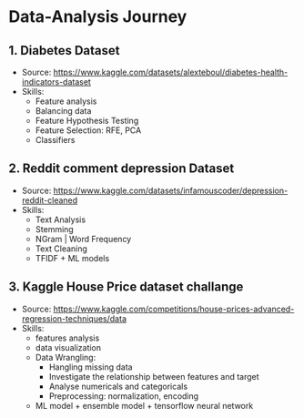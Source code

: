 # Data-Analysis Journey

## 1. Diabetes Dataset
- Source: https://www.kaggle.com/datasets/alexteboul/diabetes-health-indicators-dataset
- Skills:
	- Feature analysis
	- Balancing data
	- Feature Hypothesis Testing
	- Feature Selection: RFE, PCA
	- Classifiers 
## 2. Reddit comment depression Dataset
- Source: https://www.kaggle.com/datasets/infamouscoder/depression-reddit-cleaned
- Skills:
	- Text Analysis
	- Stemming
	- NGram | Word Frequency
	- Text Cleaning
	- TFIDF + ML models

## 3. Kaggle House Price dataset challange
- Source: https://www.kaggle.com/competitions/house-prices-advanced-regression-techniques/data
- Skills:
	- features analysis
	- data visualization
	- Data Wrangling:
		- Hangling missing data
		- Investigate the relationship between features and target
		- Analyse numericals and categoricals
		- Preprocessing: normalization, encoding
	- ML model + ensemble model + tensorflow neural network
